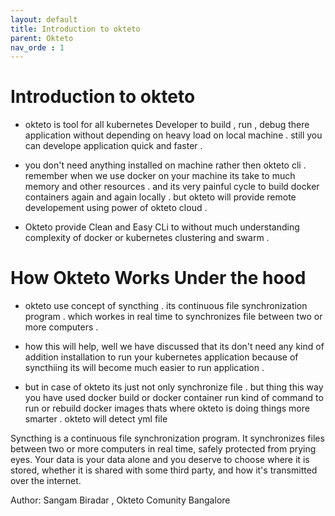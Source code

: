 ```yaml
---
layout: default
title: Introduction to okteto   
parent: Okteto
nav_orde : 1
---
```


# Introduction to okteto 


- okteto is tool for all kubernetes Developer to build , run , debug there application without depending on heavy load on local machine . still you can develope application quick and faster . 

- you don't need anything installed on machine rather then okteto cli . remember when we use docker on your machine its take to much memory and other resources . and its very painful cycle to build docker containers again and again locally . but okteto will provide remote developement using power of okteto cloud . 

- Okteto provide Clean and Easy CLi to without much understanding complexity of docker or kubernetes clustering and swarm .

# How Okteto Works Under the hood 

- okteto use concept of syncthing . its continuous file synchronization program . which workes in real time to synchronizes file between two or more computers .
   
- how this will help, well we have discussed that its don't need any kind of addition installation to run your kubernetes application because of syncthiing its will become much easier to run application .

- but in case of okteto its just not only synchronize file . but thing this way you have used docker build or docker container run kind of command to run or rebuild docker images thats where okteto is doing things more smarter . okteto will detect yml file 

Syncthing is a continuous file synchronization program. It synchronizes files between two or more computers in real time, safely protected from prying eyes. Your data is your data alone and you deserve to choose where it is stored, whether it is shared with some third party, and how it's transmitted over the internet.



Author: Sangam Biradar , Okteto Comunity Bangalore 
